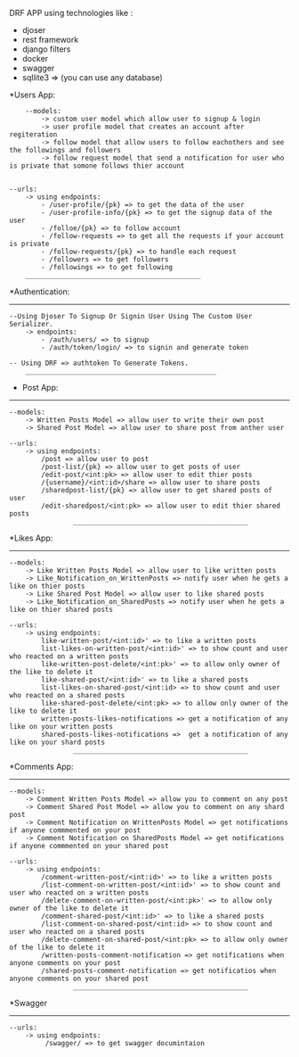 DRF APP using technologies like : 
- djoser
- rest framework
- django filters
- docker
- swagger
- sqllite3 => (you can use any database)
  

*Users App:

        --models:
            -> custom user model which allow user to signup & login
            -> user profile model that creates an account after regiteration
            -> follow model that allow users to follow eachothers and see the followings and followers
            -> follow request model that send a notification for user who is private that somone follows thier account 
    
    
    --urls:
        -> using endpoints:
            - /user-profile/{pk} => to get the data of the user
            - /user-profile-info/{pk} => to get the signup data of the user
            - /folloe/{pk} => to follow account
            - /follow-requests => to get all the requests if your account is private
            - /follow-requests/{pk} => to handle each request 
            - /followers => to get followers
            - /followings => to get following 
        ____________________________________________

*Authentication:
___________________

    --Using Djoser To Signup Or Signin User Using The Custom User Serializer.
        -> endpoints:
            - /auth/users/ => to signup
            - /auth/token/login/ => to signin and generate token

    -- Using DRF => authtoken To Generate Tokens.
        ________________________________________________

* Post App:
___________________
    
    --models:
        -> Written Posts Model => allow user to write their own post
        -> Shared Post Model => allow user to share post from anther user
    
    --urls:
        -> using endpoints:
            /post => allow user to post
            /post-list/{pk} => allow user to get posts of user
            /edit-post/<int:pk> => allow user to edit thier posts
            /{username}/<int:id>/share => allow user to share posts
            /sharedpost-list/{pk} => allow user to get shared posts of user
            /edit-sharedpost/<int:pk> => allow user to edit thier shared posts
                    ____________________________________________


*Likes App:
___________________
    
    --models:
        -> Like Written Posts Model => allow user to like written posts
        -> Like_Notification_on_WrittenPosts => notify user when he gets a like on thier posts
        -> Like Shared Post Model => allow user to like shared posts
        -> Like_Notification_on_SharedPosts => notify user when he gets a like on thier shared posts
    
    --urls:
        -> using endpoints:
            like-written-post/<int:id>' => to like a written posts
            list-likes-on-written-post/<int:id>' => to show count and user who reacted on a written posts
            like-written-post-delete/<int:pk>' => to allow only owner of the like to delete it
            like-shared-post/<int:id>' => to like a shared posts
            list-likes-on-shared-post/<int:id> => to show count and user who reacted on a shared posts
            like-shared-post-delete/<int:pk> => to allow only owner of the like to delete it
            written-posts-likes-notifications => get a notification of any like on your written posts
            shared-posts-likes-notifications =>  get a notification of any like on your shard posts
                    ____________________________________________


*Comments App:
___________________
    
    --models:
        -> Comment Written Posts Model => allow you to comment on any post
        -> Comment Shared Post Model => allow you to comment on any shard post
        -> Comment Notification on WrittenPosts Model => get notifications if anyone commmented on your post
        -> Comment Notification on SharedPosts Model => get notifications if anyone commmented on your shared post
    
    --urls:
        -> using endpoints:
            /comment-written-post/<int:id>' => to like a written posts
            /list-comment-on-written-post/<int:id>' => to show count and user who reacted on a written posts
            /delete-comment-on-written-post/<int:pk>' => to allow only owner of the like to delete it
            /comment-shared-post/<int:id>' => to like a shared posts
            /list-comment-on-shared-post/<int:id> => to show count and user who reacted on a shared posts
            /delete-comment-on-shared-post/<int:pk> => to allow only owner of the like to delete it
            /written-posts-comment-notification => get notifications when anyone comments on your post
            /shared-posts-comment-notification => get notificatios when anyone comments on your shared post
                    ____________________________________________
*Swagger
___________________
    --urls:
        -> using endpoints:
             /swagger/ => to get swagger documintaion
